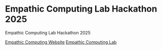 # Empathic Computing Lab Hackathon 2025
 Empathic Computing Lab Hackathon 2025

[Empathic Computing Website](https://empathiccomputing.org/)
[Empathic Computing Lab]([https://empathiccomputing](https://www.auckland.ac.nz/en/abi/our-research/research-groups-themes/empathic-computing-laboratory.html))
